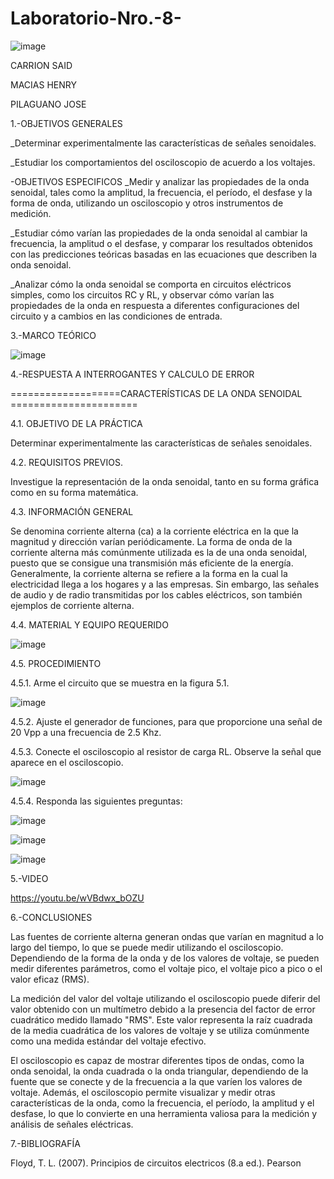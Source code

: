 # Laboratorio-Nro.-8-

![image](https://user-images.githubusercontent.com/116677175/219701659-ea769eff-60b5-432f-a9be-c0b5769179e1.png)

CARRION SAID

MACIAS HENRY

PILAGUANO JOSE

1.-OBJETIVOS GENERALES

_Determinar experimentalmente las características de señales senoidales.

_Estudiar los comportamientos del osciloscopio de acuerdo a los voltajes.

-OBJETIVOS ESPECIFICOS
_Medir y analizar las propiedades de la onda senoidal, tales como la amplitud, la frecuencia, el período, el desfase y la forma de onda, utilizando un osciloscopio y otros instrumentos de medición.

_Estudiar cómo varían las propiedades de la onda senoidal al cambiar la frecuencia, la amplitud o el desfase, y comparar los resultados obtenidos con las predicciones teóricas basadas en las ecuaciones que describen la onda senoidal.

_Analizar cómo la onda senoidal se comporta en circuitos eléctricos simples, como los circuitos RC y RL, y observar cómo varían las propiedades de la onda en respuesta a diferentes configuraciones del circuito y a cambios en las condiciones de entrada.

3.-MARCO TEÓRICO

![image](https://user-images.githubusercontent.com/116677175/219701939-2347d085-f3f2-4ee2-84f2-a42f3f6e2da0.png)

4.-RESPUESTA A INTERROGANTES Y CALCULO DE ERROR

===================CARACTERÍSTICAS DE LA ONDA SENOIDAL ======================

4.1. OBJETIVO DE LA PRÁCTICA

Determinar experimentalmente las características de señales senoidales.

4.2. REQUISITOS PREVIOS.

Investigue la representación de la onda senoidal, tanto en su forma gráfica como en su forma matemática.

4.3. INFORMACIÓN GENERAL

Se denomina corriente alterna (ca) a la corriente eléctrica en la que la magnitud y dirección varían periódicamente. La forma de onda de la corriente alterna más comúnmente utilizada es la de una onda senoidal, puesto que se consigue una transmisión más eficiente de la energía. Generalmente, la corriente alterna se refiere a la forma en la cual la electricidad llega a los hogares y a las empresas. Sin embargo, las señales de audio y de radio transmitidas por los cables eléctricos, son también ejemplos de corriente alterna.

4.4. MATERIAL Y EQUIPO REQUERIDO

![image](https://user-images.githubusercontent.com/116677175/219702046-94f0f64e-cca0-428b-a547-dbd9e316fab0.png)

4.5. PROCEDIMIENTO

4.5.1. Arme el circuito que se muestra en la figura 5.1.

![image](https://user-images.githubusercontent.com/116677175/219702219-4b1880c7-9b71-40fb-b324-291a8e35fb17.png)

4.5.2. Ajuste el generador de funciones, para que proporcione una señal de 20 Vpp a una frecuencia de 2.5 Khz.

4.5.3. Conecte el osciloscopio al resistor de carga RL. Observe la señal que aparece en el osciloscopio.

![image](https://user-images.githubusercontent.com/116677175/219702321-8f690312-cf5b-4e50-90ca-5776ef6d79ca.png)

4.5.4. Responda las siguientes preguntas:

![image](https://user-images.githubusercontent.com/116677175/219702428-f193feb9-e367-4169-8897-fbcb55e8da4f.png)

![image](https://user-images.githubusercontent.com/116677175/219702543-badab131-f04d-44fe-8f8d-cc61f1e620db.png)

![image](https://user-images.githubusercontent.com/116677175/219702630-c32c58d4-ab9e-41cf-8471-50ef3acddbab.png)

5.-VIDEO

https://youtu.be/wVBdwx_bOZU

6.-CONCLUSIONES

Las fuentes de corriente alterna generan ondas que varían en magnitud a lo largo del tiempo, lo que se puede medir utilizando el osciloscopio. Dependiendo de la forma de la onda y de los valores de voltaje, se pueden medir diferentes parámetros, como el voltaje pico, el voltaje pico a pico o el valor eficaz (RMS).

La medición del valor del voltaje utilizando el osciloscopio puede diferir del valor obtenido con un multímetro debido a la presencia del factor de error cuadrático medido llamado "RMS". Este valor representa la raíz cuadrada de la media cuadrática de los valores de voltaje y se utiliza comúnmente como una medida estándar del voltaje efectivo.

El osciloscopio es capaz de mostrar diferentes tipos de ondas, como la onda senoidal, la onda cuadrada o la onda triangular, dependiendo de la fuente que se conecte y de la frecuencia a la que varíen los valores de voltaje. Además, el osciloscopio permite visualizar y medir otras características de la onda, como la frecuencia, el período, la amplitud y el desfase, lo que lo convierte en una herramienta valiosa para la medición y análisis de señales eléctricas.

7.-BIBLIOGRAFÍA

Floyd, T. L. (2007). Principios de circuitos electricos (8.a ed.). Pearson

